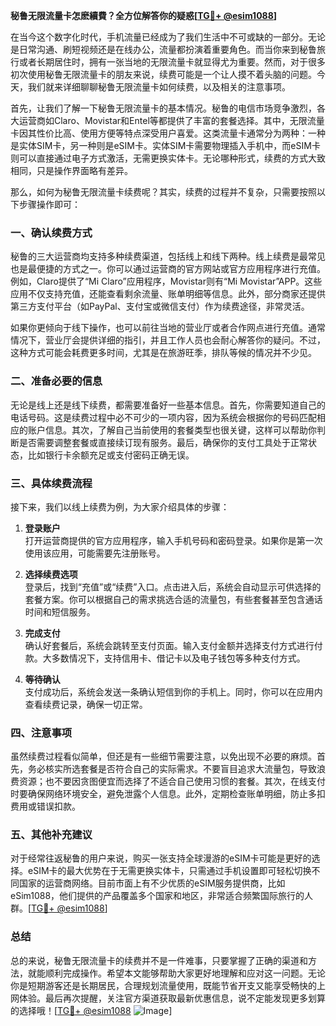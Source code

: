 **秘鲁无限流量卡怎麽續費？全方位解答你的疑惑[[TG💪+ @esim1088](https://t.me/s/esim1088)]**

在当今这个数字化时代，手机流量已经成为了我们生活中不可或缺的一部分。无论是日常沟通、刷短视频还是在线办公，流量都扮演着重要角色。而当你来到秘鲁旅行或者长期居住时，拥有一张当地的无限流量卡就显得尤为重要。然而，对于很多初次使用秘鲁无限流量卡的朋友来说，续费可能是一个让人摸不着头脑的问题。今天，我们就来详细聊聊秘鲁无限流量卡如何续费，以及相关的注意事项。

首先，让我们了解一下秘鲁无限流量卡的基本情况。秘鲁的电信市场竞争激烈，各大运营商如Claro、Movistar和Entel等都提供了丰富的套餐选择。其中，无限流量卡因其性价比高、使用方便等特点深受用户喜爱。这类流量卡通常分为两种：一种是实体SIM卡，另一种则是eSIM卡。实体SIM卡需要物理插入手机中，而eSIM卡则可以直接通过电子方式激活，无需更换实体卡。无论哪种形式，续费的方式大致相同，只是操作界面略有差异。

那么，如何为秘鲁无限流量卡续费呢？其实，续费的过程并不复杂，只需要按照以下步骤操作即可：

### 一、确认续费方式

秘鲁的三大运营商均支持多种续费渠道，包括线上和线下两种。线上续费是最常见也是最便捷的方式之一。你可以通过运营商的官方网站或官方应用程序进行充值。例如，Claro提供了“Mi Claro”应用程序，Movistar则有“Mi Movistar”APP。这些应用不仅支持充值，还能查看剩余流量、账单明细等信息。此外，部分商家还提供第三方支付平台（如PayPal、支付宝或微信支付）作为续费途径，非常灵活。

如果你更倾向于线下操作，也可以前往当地的营业厅或者合作网点进行充值。通常情况下，营业厅会提供详细的指引，并且工作人员也会耐心解答你的疑问。不过，这种方式可能会耗费更多时间，尤其是在旅游旺季，排队等候的情况并不少见。

### 二、准备必要的信息

无论是线上还是线下续费，都需要准备好一些基本信息。首先，你需要知道自己的电话号码。这是续费过程中必不可少的一项内容，因为系统会根据你的号码匹配相应的账户信息。其次，了解自己当前使用的套餐类型也很关键，这样可以帮助你判断是否需要调整套餐或直接续订现有服务。最后，确保你的支付工具处于正常状态，比如银行卡余额充足或支付密码正确无误。

### 三、具体续费流程

接下来，我们以线上续费为例，为大家介绍具体的步骤：

1. **登录账户**  
   打开运营商提供的官方应用程序，输入手机号码和密码登录。如果你是第一次使用该应用，可能需要先注册账号。

2. **选择续费选项**  
   登录后，找到“充值”或“续费”入口。点击进入后，系统会自动显示可供选择的套餐方案。你可以根据自己的需求挑选合适的流量包，有些套餐甚至包含通话时间和短信服务。

3. **完成支付**  
   确认好套餐后，系统会跳转至支付页面。输入支付金额并选择支付方式进行付款。大多数情况下，支持信用卡、借记卡以及电子钱包等多种支付方式。

4. **等待确认**  
   支付成功后，系统会发送一条确认短信到你的手机上。同时，你可以在应用内查看续费记录，确保一切正常。

### 四、注意事项

虽然续费过程看似简单，但还是有一些细节需要注意，以免出现不必要的麻烦。首先，务必核实所选套餐是否符合自己的实际需求。不要盲目追求大流量包，导致浪费资源；也不要因贪图便宜而选择了不适合自己使用习惯的套餐。其次，在线支付时要确保网络环境安全，避免泄露个人信息。此外，定期检查账单明细，防止多扣费用或错误扣款。

### 五、其他补充建议

对于经常往返秘鲁的用户来说，购买一张支持全球漫游的eSIM卡可能是更好的选择。eSIM卡的最大优势在于无需更换实体卡，只需通过手机设置即可轻松切换不同国家的运营商网络。目前市面上有不少优质的eSIM服务提供商，比如eSim1088，他们提供的产品覆盖多个国家和地区，非常适合频繁国际旅行的人群。[[TG💪+ @esim1088](https://t.me/s/esim1088)]

### 总结

总的来说，秘鲁无限流量卡的续费并不是一件难事，只要掌握了正确的渠道和方法，就能顺利完成操作。希望本文能够帮助大家更好地理解和应对这一问题。无论你是短期游客还是长期居民，合理规划流量使用，既能节省开支又能享受畅快的上网体验。最后再次提醒，关注官方渠道获取最新优惠信息，说不定能发现更多划算的选择哦！[[TG💪+ @esim1088](https://t.me/s/esim1088) ![Image](https://i.postimg.cc/4NQfJmqS/Snipaste-2025-05-13-00-14-12.png)]